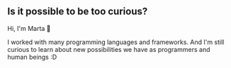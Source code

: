 ## Is it possible to be too curious?

Hi, I'm Marta 🦄

I worked with many programming languages and frameworks. And I'm still curious to learn about new possibilities we have as programmers and human beings :D  
